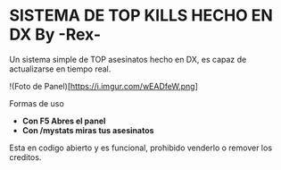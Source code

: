 # SISTEMA DE TOP KILLS HECHO EN DX By -Rex-

Un sistema simple de TOP asesinatos hecho en DX, es capaz de actualizarse en tiempo real.

!(Foto de Panel)[https://i.imgur.com/wEADfeW.png]

Formas de uso
* **Con F5 Abres el panel**
* **Con /mystats miras tus asesinatos**

Esta en codigo abierto y es funcional, prohibido venderlo o remover los creditos.